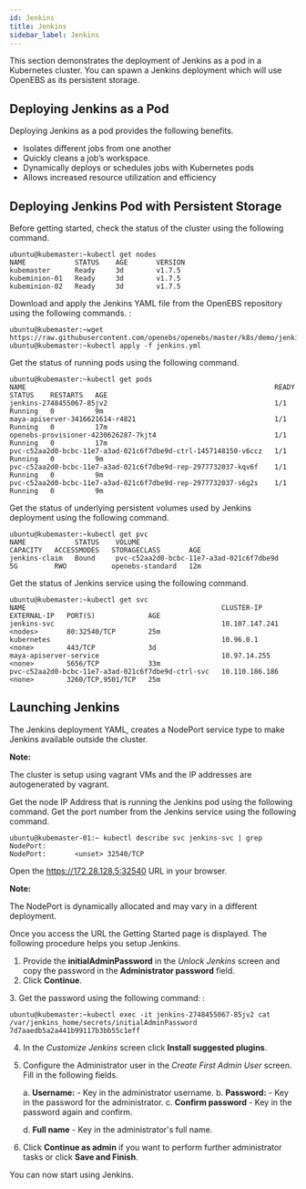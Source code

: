```yaml
---
id: Jenkins
title: Jenkins
sidebar_label: Jenkins
---
```


This section demonstrates the deployment of Jenkins as a pod in a Kubernetes cluster. You can spawn a Jenkins deployment which will use OpenEBS as its persistent storage.

Deploying Jenkins as a Pod
--------------------------

Deploying Jenkins as a pod provides the following benefits.

-   Isolates different jobs from one another
-   Quickly cleans a job’s workspace.
-   Dynamically deploys or schedules jobs with Kubernetes pods
-   Allows increased resource utilization and efficiency

Deploying Jenkins Pod with Persistent Storage
---------------------------------------------

Before getting started, check the status of the cluster using the following command. 

    ubuntu@kubemaster:~kubectl get nodes
    NAME            STATUS    AGE       VERSION
    kubemaster      Ready     3d        v1.7.5
    kubeminion-01   Ready     3d        v1.7.5
    kubeminion-02   Ready     3d        v1.7.5

Download and apply the Jenkins YAML file from the OpenEBS repository using the following commands. :

    ubuntu@kubemaster:~wget https://raw.githubusercontent.com/openebs/openebs/master/k8s/demo/jenkins/jenkins.yml
    ubuntu@kubemaster:~kubectl apply -f jenkins.yml

Get the status of running pods using the following command. 

    ubuntu@kubemaster:~kubectl get pods
    NAME                                                             READY     STATUS    RESTARTS   AGE
    jenkins-2748455067-85jv2                                         1/1       Running   0          9m
    maya-apiserver-3416621614-r4821                                  1/1       Running   0          17m
    openebs-provisioner-4230626287-7kjt4                             1/1       Running   0          17m
    pvc-c52aa2d0-bcbc-11e7-a3ad-021c6f7dbe9d-ctrl-1457148150-v6ccz   1/1       Running   0          9m
    pvc-c52aa2d0-bcbc-11e7-a3ad-021c6f7dbe9d-rep-2977732037-kqv6f    1/1       Running   0          9m
    pvc-c52aa2d0-bcbc-11e7-a3ad-021c6f7dbe9d-rep-2977732037-s6g2s    1/1       Running   0          9m

Get the status of underlying persistent volumes used by Jenkins deployment using the following command. 

    ubuntu@kubemaster:~kubectl get pvc
    NAME            STATUS    VOLUME                                     CAPACITY   ACCESSMODES   STORAGECLASS       AGE
    jenkins-claim   Bound     pvc-c52aa2d0-bcbc-11e7-a3ad-021c6f7dbe9d   5G         RWO           openebs-standard   12m

Get the status of Jenkins service using the following command. 

    ubuntu@kubemaster:~kubectl get svc
    NAME                                                CLUSTER-IP       EXTERNAL-IP   PORT(S)             AGE
    jenkins-svc                                         10.107.147.241   <nodes>       80:32540/TCP        25m
    kubernetes                                          10.96.0.1        <none>        443/TCP             3d
    maya-apiserver-service                              10.97.14.255     <none>        5656/TCP            33m
    pvc-c52aa2d0-bcbc-11e7-a3ad-021c6f7dbe9d-ctrl-svc   10.110.186.186   <none>        3260/TCP,9501/TCP   25m                            

Launching Jenkins
-----------------

The Jenkins deployment YAML, creates a NodePort service type to make Jenkins available outside the cluster.

**Note:**

The cluster is setup using vagrant VMs and the IP addresses are autogenerated by vagrant.

Get the node IP Address that is running the Jenkins pod using the following command. Get the port number from the Jenkins service using the following command. 

    ubuntu@kubemaster-01:~ kubectl describe svc jenkins-svc | grep NodePort:
    NodePort:       <unset> 32540/TCP

Open the <https://172.28.128.5:32540> URL in your browser.

**Note:**

The NodePort is dynamically allocated and may vary in a different deployment.

Once you access the URL the Getting Started page is displayed. The following procedure helps you setup Jenkins.

1.  Provide the **initialAdminPassword** in the *Unlock Jenkins* screen and copy the password in the **Administrator password** field.
2.  Click **Continue**.

​3. Get the password using the following command: :

    ubuntu@kubemaster:~kubectl exec -it jenkins-2748455067-85jv2 cat /var/jenkins_home/secrets/initialAdminPassword
    7d7aaedb5a2a441b99117b3bb55c1eff

4.  In the *Customize Jenkins* screen click **Install suggested plugins**.
5.  Configure the Administrator user in the *Create First Admin User* screen. Fill in the following fields.

    a.  **Username:** - Key in the administrator username.
    b.  **Password:** - Key in the password for the administrator.
    c.  **Confirm password** - Key in the password again and confirm.

    d. **Full name** - Key in the administrator's full name.
6.  Click **Continue as admin** if you want to perform further administrator tasks or click **Save and Finish**.

You can now start using Jenkins.



<script> (function(h,o,t,j,a,r){ h.hj=h.hj||function(){(h.hj.q=h.hj.q||[]).push(arguments)}; h._hjSettings={hjid:785693,hjsv:6}; a=o.getElementsByTagName('head')[0]; r=o.createElement('script');r.async=1; r.src=t+h._hjSettings.hjid+j+h._hjSettings.hjsv; a.appendChild(r); })(window,document,'[https://static.hotjar.com/c/hotjar-','.js?sv='](https://static.hotjar.com/c/hotjar-','.js?sv=%27)); </script>